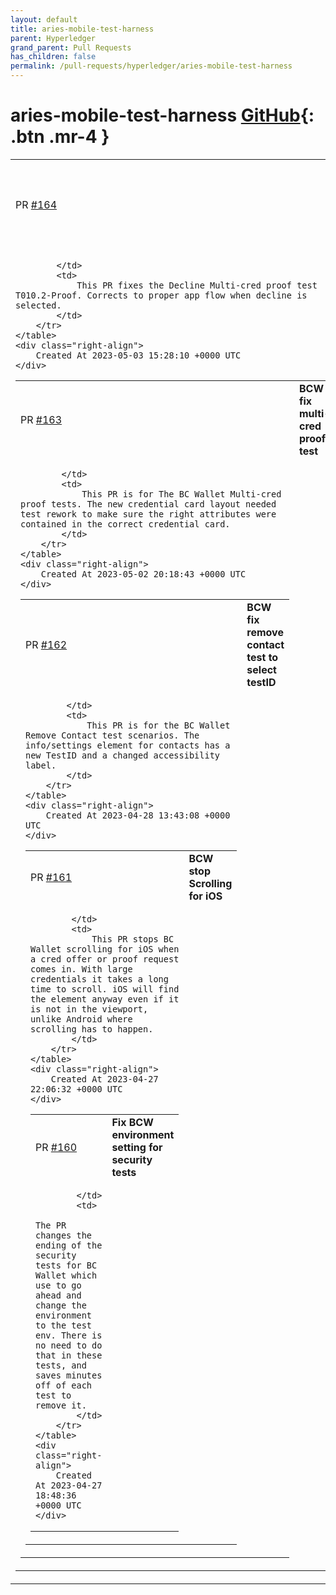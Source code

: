 ```yaml
---
layout: default
title: aries-mobile-test-harness
parent: Hyperledger
grand_parent: Pull Requests
has_children: false
permalink: /pull-requests/hyperledger/aries-mobile-test-harness
---
```


# aries-mobile-test-harness <span class="fs-3 right-align">[GitHub](https://github.com/hyperledger/aries-mobile-test-harness){: .btn .mr-4 }</span>


<div>
    <table>
        <tr>
            <td>
                PR <a href="https://github.com/hyperledger/aries-mobile-test-harness/pull/164" class=".btn">#164</a>
            </td>
            <td>
                <b>
                    BCW Fix Decline Multi-Cred Proof test
                </b>
            </td>
        </tr>
        <tr>
            <td>
                
            </td>
            <td>
                This PR fixes the Decline Multi-cred proof test T010.2-Proof. Corrects to proper app flow when decline is selected. 
            </td>
        </tr>
    </table>
    <div class="right-align">
        Created At 2023-05-03 15:28:10 +0000 UTC
    </div>
</div>

<div>
    <table>
        <tr>
            <td>
                PR <a href="https://github.com/hyperledger/aries-mobile-test-harness/pull/163" class=".btn">#163</a>
            </td>
            <td>
                <b>
                    BCW fix multi-cred proof test
                </b>
            </td>
        </tr>
        <tr>
            <td>
                
            </td>
            <td>
                This PR is for The BC Wallet Multi-cred proof tests. The new credential card layout needed test rework to make sure the right attributes were contained in the correct credential card. 
            </td>
        </tr>
    </table>
    <div class="right-align">
        Created At 2023-05-02 20:18:43 +0000 UTC
    </div>
</div>

<div>
    <table>
        <tr>
            <td>
                PR <a href="https://github.com/hyperledger/aries-mobile-test-harness/pull/162" class=".btn">#162</a>
            </td>
            <td>
                <b>
                    BCW fix remove contact test to select testID
                </b>
            </td>
        </tr>
        <tr>
            <td>
                
            </td>
            <td>
                This PR is for the BC Wallet Remove Contact test scenarios. The info/settings element for contacts has a new TestID and a changed accessibility label. 
            </td>
        </tr>
    </table>
    <div class="right-align">
        Created At 2023-04-28 13:43:08 +0000 UTC
    </div>
</div>

<div>
    <table>
        <tr>
            <td>
                PR <a href="https://github.com/hyperledger/aries-mobile-test-harness/pull/161" class=".btn">#161</a>
            </td>
            <td>
                <b>
                    BCW stop Scrolling for iOS
                </b>
            </td>
        </tr>
        <tr>
            <td>
                
            </td>
            <td>
                This PR stops BC Wallet scrolling for iOS when a cred offer or proof request comes in. With large credentials it takes a long time to scroll. iOS will find the element anyway even if it is not in the viewport, unlike Android where scrolling has to happen. 
            </td>
        </tr>
    </table>
    <div class="right-align">
        Created At 2023-04-27 22:06:32 +0000 UTC
    </div>
</div>

<div>
    <table>
        <tr>
            <td>
                PR <a href="https://github.com/hyperledger/aries-mobile-test-harness/pull/160" class=".btn">#160</a>
            </td>
            <td>
                <b>
                    Fix BCW environment setting for security tests
                </b>
            </td>
        </tr>
        <tr>
            <td>
                
            </td>
            <td>
                The PR changes the ending of the security tests for BC Wallet which use to go ahead and change the environment to the test env. There is no need to do that in these tests, and saves minutes off of each test to remove it. 
            </td>
        </tr>
    </table>
    <div class="right-align">
        Created At 2023-04-27 18:48:36 +0000 UTC
    </div>
</div>

